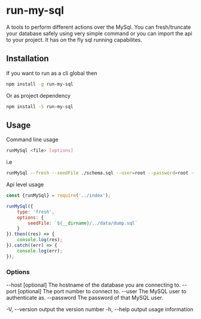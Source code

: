 # run-my-sql
A tools to perform different actions over the MySql. You can fresh/truncate your database safely using very simple command or you can import the api to your project. It has on the fly sql running capabilites.

## Installation
If you want to run as a cli global then 
```sh
npm install -g run-my-sql
```
Or as project dependency
```sh
npm install -S run-my-sql
```
## Usage
Command line usage
```sh
runMySql <file> [options]
```
i.e
```sh
runMySql --fresh --seedFile ./schema.sql --user=root --password=root --database=my_db
```
Api level usage
```js
const {runMySql} = require('../index');

runMySql({
    type: 'fresh',
    options: {
        seedFile: `${__dirname}/../data/dump.sql`
    }
}).then((res) => {
    console.log(res);
}).catch((err) => {
    console.log(err);
});
```
### Options
--host [optional] The hostname of the database you are connecting to.
--port [optional] The port number to connect to.
--user The MySQL user to authenticate as.
--password The password of that MySQL user.

-V, --version output the version number
-h, --help output usage information